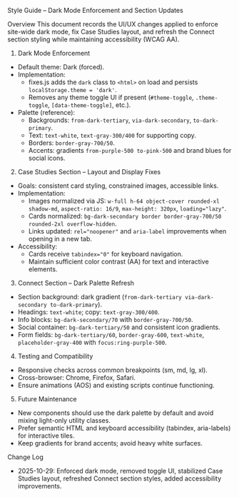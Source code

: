 Style Guide – Dark Mode Enforcement and Section Updates

Overview
This document records the UI/UX changes applied to enforce site-wide dark mode, fix Case Studies layout, and refresh the Connect section styling while maintaining accessibility (WCAG AA).

1) Dark Mode Enforcement
- Default theme: Dark (forced).
- Implementation:
  - fixes.js adds the `dark` class to `<html>` on load and persists `localStorage.theme = 'dark'`.
  - Removes any theme toggle UI if present (`#theme-toggle`, `.theme-toggle`, `[data-theme-toggle]`, etc.).
- Palette (reference):
  - Backgrounds: `from-dark-tertiary`, `via-dark-secondary`, `to-dark-primary`.
  - Text: `text-white`, `text-gray-300/400` for supporting copy.
  - Borders: `border-gray-700/50`.
  - Accents: gradients `from-purple-500 to-pink-500` and brand blues for social icons.

2) Case Studies Section – Layout and Display Fixes
- Goals: consistent card styling, constrained images, accessible links.
- Implementation:
  - Images normalized via JS: `w-full h-64 object-cover rounded-xl shadow-md`, `aspect-ratio: 16/9`, `max-height: 320px`, `loading="lazy"`.
  - Cards normalized: `bg-dark-secondary border border-gray-700/50 rounded-2xl overflow-hidden`.
  - Links updated: `rel="noopener"` and `aria-label` improvements when opening in a new tab.
- Accessibility:
  - Cards receive `tabindex="0"` for keyboard navigation.
  - Maintain sufficient color contrast (AA) for text and interactive elements.

3) Connect Section – Dark Palette Refresh
- Section background: dark gradient (`from-dark-tertiary via-dark-secondary to-dark-primary`).
- Headings: `text-white`; copy: `text-gray-300/400`.
- Info blocks: `bg-dark-secondary/70` with `border-gray-700/50`.
- Social container: `bg-dark-tertiary/50` and consistent icon gradients.
- Form fields: `bg-dark-tertiary/60`, `border-gray-600`, `text-white`, `placeholder-gray-400` with `focus:ring-purple-500`.

4) Testing and Compatibility
- Responsive checks across common breakpoints (sm, md, lg, xl).
- Cross-browser: Chrome, Firefox, Safari.
- Ensure animations (AOS) and existing scripts continue functioning.

5) Future Maintenance
- New components should use the dark palette by default and avoid mixing light-only utility classes.
- Prefer semantic HTML and keyboard accessibility (tabindex, aria-labels) for interactive tiles.
- Keep gradients for brand accents; avoid heavy white surfaces.

Change Log
- 2025-10-29: Enforced dark mode, removed toggle UI, stabilized Case Studies layout, refreshed Connect section styles, added accessibility improvements.